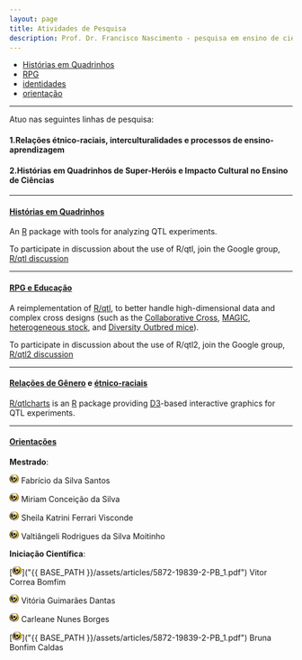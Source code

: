 ```yaml
---
layout: page
title: Atividades de Pesquisa
description: Prof. Dr. Francisco Nascimento - pesquisa em ensino de ciências e educação
---
```


<div class="navbar">
    <div class="navbar-inner">
        <ul class="nav">
            <li><a href="quadrinhos">Histórias em Quadrinhos</a></li>
            <li><a href="rpg">RPG</a></li>
            <li><a href="identidades">identidades</a></li>
            <li><a href="alunos">orientação</a></li>
        </ul>
    </div>
</div>

---
Atuo nas seguintes linhas de pesquisa:

#### 1.Relações étnico-raciais, interculturalidades e processos de ensino-aprendizagem

#### 2.Histórias em Quadrinhos de Super-Heróis e Impacto Cultural no Ensino de Ciências

---

#### <a name="quadrinhos"></a>[Histórias em Quadrinhos](https://itxesco.github.io/pages/hq.html)

An [R](https://www.r-project.org/) package with tools for analyzing QTL experiments.

To participate in discussion about the use of R/qtl, join the
Google group, [R/qtl discussion](https://groups.google.com/group/rqtl-disc)

---

#### <a name="rpg"></a>[RPG e Educação](https://itxesco.github.io/pages/rpg.html)

A reimplementation of [R/qtl](https://rqtl.org), to better handle
high-dimensional data and complex cross designs (such as the
[Collaborative Cross](https://www.ncbi.nlm.nih.gov/pubmed/15514660),
[MAGIC](https://www.ncbi.nlm.nih.gov/pubmed/18295532),
[heterogeneous stock](https://www.ncbi.nlm.nih.gov/pubmed/11973314),
and
[Diversity Outbred mice](https://www.ncbi.nlm.nih.gov/pubmed/2234561)).


To participate in discussion about the use of R/qtl2, join the
Google group, [R/qtl2 discussion](https://groups.google.com/group/rqtl2-disc)

---

#### <a name="identidades"></a>[Relações de Gênero](itxesco.github.io/pages/genero.html) e [étnico-raciais](itxesco.github.io/pages/etnicoraciais.html)

[R/qtlcharts](https://kbroman.org/qtlcharts) is an
[R](https://www.r-project.org) package providing [D3](https://d3js.org)-based
interactive graphics for QTL experiments.


---
#### <a name="alunos"></a>[Orientações](https://itxesco.github.io/pages/alunos.html)

**Mestrado**: 

 [![lattes](icons16/lattes-icon.png)]("http://lattes.cnpq.br/7551985613163404") Fabrício da Silva Santos  

 [![lattes](icons16/lattes-icon.png)](http://lattes.cnpq.br/4026848433366326) Miriam Conceição da Silva 

 [![lattes](icons16/lattes-icon.png)](http://lattes.cnpq.br/8317287394228958) Sheila Katrini Ferrari Visconde 

 [![lattes](icons16/lattes-icon.png)](http://lattes.cnpq.br/0265292324050570) Valtiângeli Rodrigues da Silva Moitinho 

**Iniciação Científica**:

[![lattes](icons16/lattes-icon.png)]("{{ BASE_PATH }}/assets/articles/5872-19839-2-PB_1.pdf") Vitor Correa Bomfim 

[![lattes](icons16/lattes-icon.png)](http://lattes.cnpq.br/0441717524768073) Vitória Guimarães Dantas  

[![lattes](icons16/lattes-icon.png)](http://lattes.cnpq.br/5977115182619808) Carleane Nunes Borges 

[![lattes](icons16/lattes-icon.png)]("{{ BASE_PATH }}/assets/articles/5872-19839-2-PB_1.pdf") Bruna Bonfim Caldas   
